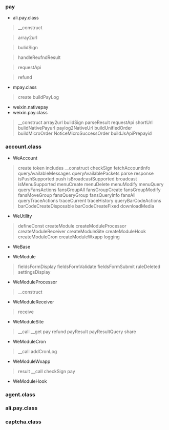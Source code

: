 
### pay
- ali.pay.class

> __construct

> array2url

> bulidSign

> handleReufndResult

> requestApi

> refund

- mpay.class

> create
> buildPayLog

- weixin.nativepay
- weixin.pay.class

> __construct
> array2url
> bulidSign
> parseResult
> requestApi
> shortUrl
> bulidNativePayurl
> paylog2NativeUrl
> buildUnifiedOrder
> buildMicroOrder
> NoticeMicroSuccessOrder
> buildJsApiPrepayid

### account.class

- WeAccount

> create
> token
> includes
> __construct
> checkSign
> fetchAccountInfo
> queryAvailableMessages
> queryAvailablePackets
> parse
> response
> isPushSupported
> push
> isBroadcastSupported
> broadcast
> isMenuSupported
> menuCreate
> menuDelete
> menuModify
> menuQuery
> queryFansActions
> fansGroupAll
> fansGroupCreate
> fansGroupModify
> fansMoveGroup
> fansQueryGroup
> fansQueryInfo
> fansAll
> queryTraceActions
> traceCurrent
> traceHistory
> queryBarCodeActions
> barCodeCreateDisposable
> barCodeCreateFixed
> downloadMedia

- WeUtility

> defineConst
> createModule
> createModuleProcessor
> createModuleReceiver
> createModuleSite
> createModuleHook
> createModuleCron
> createModuleWxapp
> logging

- WeBase

- WeModule

> fieldsFormDisplay
> fieldsFormValidate
> fieldsFormSubmit
> ruleDeleted 
> settingsDisplay

- WeModuleProcessor

> __construct

- WeModuleReceiver

> receive

- WeModuleSite
> __call
> __get
> pay
> refund
> payResult
> payResultQuery
> share

- WeModuleCron

> __call
> addCronLog

- WeModuleWxapp

> result
> __call
> checkSign
> pay

- WeModuleHook

### agent.class


### ali.pay.class


### captcha.class